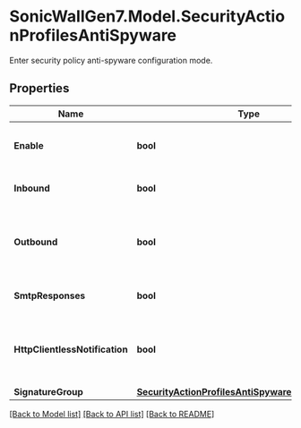 # SonicWallGen7.Model.SecurityActionProfilesAntiSpyware
Enter security policy anti-spyware configuration mode.

## Properties

Name | Type | Description | Notes
------------ | ------------- | ------------- | -------------
**Enable** | **bool** | Enable anti-spyware prevention. | [optional] 
**Inbound** | **bool** | Enable inbound inspection. | [optional] 
**Outbound** | **bool** | Enable outbound inspection for the specified protocols. | [optional] 
**SmtpResponses** | **bool** | Enable SMTP responses. | [optional] 
**HttpClientlessNotification** | **bool** | Enable anti-spyware http clientless notification. | [optional] 
**SignatureGroup** | [**SecurityActionProfilesAntiSpywareSignatureGroup**](SecurityActionProfilesAntiSpywareSignatureGroup.md) |  | [optional] 

[[Back to Model list]](../README.md#documentation-for-models) [[Back to API list]](../README.md#documentation-for-api-endpoints) [[Back to README]](../README.md)


